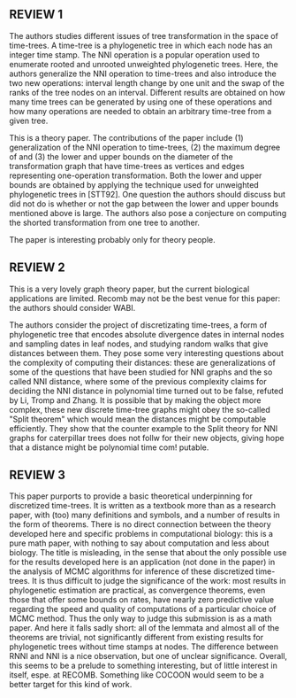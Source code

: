 ## REVIEW 1

The authors studies different issues of tree transformation in the space of time-trees.
A time-tree is a phylogenetic tree in which each node has an integer time stamp.
The NNI operation is a popular operation used to enumerate rooted and unrooted unweighted phylogenetic trees.
Here, the authors generalize the NNI operation to time-trees and also introduce the two new operations: interval length change by one unit and the swap of the ranks of the tree nodes on an interval.
Different results are obtained on how many time trees can be generated by using one of these operations and how many operations are needed to obtain an arbitrary time-tree from a given tree.

This is a theory paper.
The contributions of the paper include (1) generalization of the NNI operation to time-trees,  (2) the maximum degree of and (3) the lower and upper bounds on the diameter of the transformation graph that have time-trees as vertices and edges representing one-operation transformation.
Both the lower and upper bounds are obtained by applying the technique used for unweighted phylogenetic trees in [STT92].
One question the authors should discuss but did not do is whether or not the gap between the lower and upper bounds mentioned above is large.
The authors also pose a conjecture on computing the shorted transformation from one tree to another.

The paper is interesting probably only for theory people.


## REVIEW 2

This is a very lovely graph theory paper, but the current biological applications are limited.
Recomb may not be the best venue for this paper: the authors should consider WABI.

The authors consider the project of discretizating time-trees, a form of phylogenetic tree that encodes absolute divergence dates in internal nodes and sampling dates in leaf nodes,  and studying random walks that give distances between them.
They pose some very interesting questions about the complexity of computing their distances: these are generalizations of some of the questions that have been studied for NNI graphs and the so called NNI distance, where some of the previous complexity claims for deciding the NNI distance in polynomial time turned out to be false, refuted by Li, Tromp and Zhang.
It is possible that by making the object more complex, these new discrete time-tree graphs might obey the so-called "Split theorem" which would mean the distances might be computable efficiently.
They show that the counter example to the Split theory for NNI graphs for caterpillar trees does not follw for their new objects, giving hope that a distance might be polynomial time com!
putable.


## REVIEW 3

This paper purports to provide a basic theoretical underpinning for discretized time-trees.
It is written as a textbook more than as a research paper, with (too) many definitions and symbols, and a number of results in the form of theorems.
There is no direct connection between the theory developed here and specific problems in computational biology: this is a pure math paper, with nothing to say about computation and less about biology.
The title is misleading, in the sense that about the only possible use for the results developed here is an application (not done in the paper) in the analysis of MCMC algorithms for inference of these discretized time-trees.
It is thus difficult to judge the significance of the work: most results in phylogenetic estimation are practical, as convergence theorems, even those that offer some bounds on rates, have nearly zero predictive value regarding the speed and quality of computations of a particular choice of MCMC method.
Thus the only way to judge this submission is as a math paper.
And here it falls sadly short: all of the lemmata and almost all of the theorems are trivial, not significantly different from existing results for phylogenetic trees without time stamps at nodes.
The difference between RNNI and NNI is a nice observation, but one of unclear significance.
Overall, this seems to be a prelude to something interesting, but of little interest in itself, espe.
at RECOMB.
Something like COCOON would seem to be a better target for this kind of work.

